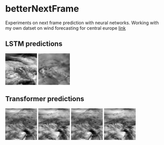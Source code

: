 # betterNextFrame
Experiments on next frame prediction with neural networks.
Working with my own datset on wind forecasting for central europe [link](https://www.kaggle.com/datasets/fastrmerizivic/2m-temperature-hourly-2022-continental-europe)

## LSTM predictions


<img src="https://github.com/fmerizzi/betterNextFrame/blob/main/lstm/2023-03-13%2014:27:07.388693fullpred.gif" width="100" height="100">


<img src="https://github.com/fmerizzi/betterNextFrame/blob/main/lstm/2023-03-14%2011:36:18.145541fullpred.gif" width="100" height="100">


## Transformer predictions


<img src="https://github.com/fmerizzi/betterNextFrame/blob/main/transformer/examples/2023-03-14%2018:13:18.504667x.gif" width="100" height="100">
<img src="https://github.com/fmerizzi/betterNextFrame/blob/main/transformer/examples/2023-03-14%2018:13:18.529239y.gif" width="100" height="100">


<img src="https://github.com/fmerizzi/betterNextFrame/blob/main/transformer/examples/2023-03-14%2018:14:22.675991x.gif" width="100" height="100">
<img src="https://github.com/fmerizzi/betterNextFrame/blob/main/transformer/examples/2023-03-14%2018:14:22.724159y.gif" width="100" height="100">
